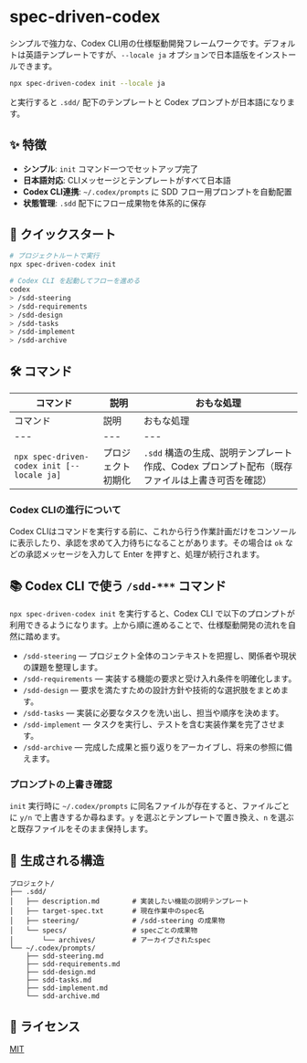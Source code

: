 # spec-driven-codex

シンプルで強力な、Codex CLI用の仕様駆動開発フレームワークです。デフォルトは英語テンプレートですが、`--locale ja` オプションで日本語版をインストールできます。

```bash
npx spec-driven-codex init --locale ja
```

と実行すると `.sdd/` 配下のテンプレートと Codex プロンプトが日本語になります。

## ✨ 特徴

- **シンプル**: `init` コマンド一つでセットアップ完了
- **日本語対応**: CLIメッセージとテンプレートがすべて日本語
- **Codex CLI連携**: `~/.codex/prompts` に SDD フロー用プロンプトを自動配置
- **状態管理**: `.sdd` 配下にフロー成果物を体系的に保存

## 🚀 クイックスタート

```bash
# プロジェクトルートで実行
npx spec-driven-codex init

# Codex CLI を起動してフローを進める
codex
> /sdd-steering
> /sdd-requirements
> /sdd-design
> /sdd-tasks
> /sdd-implement
> /sdd-archive
```

## 🛠 コマンド

| コマンド | 説明 | おもな処理 |
| --- | --- | --- |
| コマンド | 説明 | おもな処理 |
| --- | --- | --- |
| `npx spec-driven-codex init [--locale ja]` | プロジェクト初期化 | `.sdd` 構造の生成、説明テンプレート作成、Codex プロンプト配布（既存ファイルは上書き可否を確認） |

### Codex CLIの進行について

Codex CLIはコマンドを実行する前に、これから行う作業計画だけをコンソールに表示したり、承認を求めて入力待ちになることがあります。その場合は `ok` などの承認メッセージを入力して Enter を押すと、処理が続行されます。

## 📚 Codex CLI で使う `/sdd-***` コマンド

`npx spec-driven-codex init` を実行すると、Codex CLI で以下のプロンプトが利用できるようになります。上から順に進めることで、仕様駆動開発の流れを自然に踏めます。

- `/sdd-steering` — プロジェクト全体のコンテキストを把握し、関係者や現状の課題を整理します。
- `/sdd-requirements` — 実装する機能の要求と受け入れ条件を明確化します。
- `/sdd-design` — 要求を満たすための設計方針や技術的な選択肢をまとめます。
- `/sdd-tasks` — 実装に必要なタスクを洗い出し、担当や順序を決めます。
- `/sdd-implement` — タスクを実行し、テストを含む実装作業を完了させます。
- `/sdd-archive` — 完成した成果と振り返りをアーカイブし、将来の参照に備えます。

### プロンプトの上書き確認

`init` 実行時に `~/.codex/prompts` に同名ファイルが存在すると、ファイルごとに `y/n` で上書きするか尋ねます。`y` を選ぶとテンプレートで置き換え、`n` を選ぶと既存ファイルをそのまま保持します。

## 📂 生成される構造

```
プロジェクト/
├── .sdd/
│   ├── description.md        # 実装したい機能の説明テンプレート
│   ├── target-spec.txt       # 現在作業中のspec名
│   ├── steering/             # /sdd-steering の成果物
│   └── specs/                # specごとの成果物
│       └── archives/         # アーカイブされたspec
└── ~/.codex/prompts/
    ├── sdd-steering.md
    ├── sdd-requirements.md
    ├── sdd-design.md
    ├── sdd-tasks.md
    ├── sdd-implement.md
    └── sdd-archive.md
```

## 📄 ライセンス

[MIT](./LICENSE)
